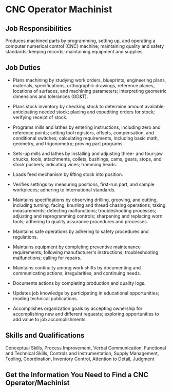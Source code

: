 # CNC Operator Machinist

## Job Responsibilities

Produces machined parts by programming, setting up, and operating a computer numerical control (CNC) machine; maintaining quality and safety standards; keeping records; maintaining equipment and supplies.

## Job Duties

* Plans machining by studying work orders, blueprints, engineering plans, materials, specifications, orthographic drawings, reference planes, locations of surfaces, and machining parameters; interpreting geometric dimensions and tolerances (GD&amp;T).

* Plans stock inventory by checking stock to determine amount available; anticipating needed stock; placing and expediting orders for stock; verifying receipt of stock.

* Programs mills and lathes by entering instructions, including zero and reference points; setting tool registers, offsets, compensation, and conditional switches; calculating requirements, including basic math, geometry, and trigonometry; proving part programs.

* Sets-up mills and lathes by installing and adjusting three- and four-jaw chucks, tools, attachments, collets, bushings, cams, gears, stops, and stock pushers; indicating vices; tramming heads.

* Loads feed mechanism by lifting stock into position.

* Verifies settings by measuring positions, first-run part, and sample workpieces; adhering to international standards.

* Maintains specifications by observing drilling, grooving, and cutting, including turning, facing, knurling and thread chasing operations; taking measurements; detecting malfunctions; troubleshooting processes; adjusting and reprogramming controls; sharpening and replacing worn tools; adhering to quality assurance procedures and processes.

* Maintains safe operations by adhering to safety procedures and regulations.

* Maintains equipment by completing preventive maintenance requirements; following manufacturer&apos;s instructions; troubleshooting malfunctions; calling for repairs.

* Maintains continuity among work shifts by documenting and communicating actions, irregularities, and continuing needs.

* Documents actions by completing production and quality logs.

* Updates job knowledge by participating in educational opportunities; reading technical publications.

* Accomplishes organization goals by accepting ownership for accomplishing new and different requests; exploring opportunities to add value to job accomplishments.

## Skills and Qualifications

Conceptual Skills, Process Improvement, Verbal Communication, Functional and Technical Skills, Controls and Instrumentation, Supply Management, Tooling, Coordination, Inventory Control, Attention to Detail, Judgment

## Get the Information You Need to Find a CNC Operator/Machinist

